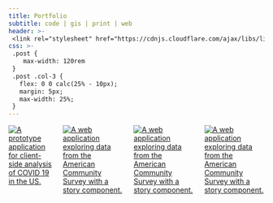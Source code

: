 ```yaml
---
title: Portfolio
subtitle: code | gis | print | web
header: >-
 <link rel="stylesheet" href="https://cdnjs.cloudflare.com/ajax/libs/lightgallery-js/1.3.0/css/lightgallery.min.css" />
css: >-
 .post {
    max-width: 120rem
 }
 .post .col-3 {
   flex: 0 0 calc(25% - 10px);
   margin: 5px;
   max-width: 25%;
 }
---
```

<div class="columns row" id="lightgallery">
<a class="col-3" data-sub-html="A prototype application for client-side analysis of COVID 19 in the US. <br><a href='https://pandemix.getbounds.com/' target='_blank'>Project Link</a>" href="https://malcolmmeyer.com/img/pandemix_web.jpg" >
  <img loading="lazy" data-src="https://malcolmmeyer.com/img/thumbs/pandemix_web.webp"  src="https://malcolmmeyer.com/img/thumbs/pandemix_web.webp" alt="A prototype application for client-side analysis of COVID 19 in the US.">
</a>
<a class="col-3" data-sub-html="A web application exploring data from the American Community Survey with a story component. <br><a href='https://www.ovrdc.org/apps/block-group-explorer.html#8/40.129/-82.719' target='_blank'>Project Link</a>" href="img/01-ohio-block-group-explorer-explorer-story-with-3d-views.png" >
  <img loading="lazy" data-src="https://malcolmmeyer.com/img/thumbs/01-ohio-block-group-explorer-explorer-story-with-3d-views.webp"  src="https://malcolmmeyer.com/img/thumbs/01-ohio-block-group-explorer-explorer-story-with-3d-views.webp" alt="A web application exploring data from the American Community Survey with a story component.">
</a>
<a class="col-3" data-sub-html="A web application exploring data from the American Community Survey with a story component. <br><a href='https://www.ovrdc.org/apps/block-group-explorer.html#8/40.129/-82.719' target='_blank'>Project Link</a>" href="img/01-ohio-block-group-explorer-explorer-story-with-3d-views.png" >
  <img loading="lazy" data-src="https://malcolmmeyer.com/img/thumbs/01-ohio-block-group-explorer-explorer-story-with-3d-views.webp"  src="https://malcolmmeyer.com/img/thumbs/01-ohio-block-group-explorer-explorer-story-with-3d-views.webp" alt="A web application exploring data from the American Community Survey with a story component.">
</a>
<a class="col-3" data-sub-html="A web application exploring data from the American Community Survey with a story component. <br><a href='https://www.ovrdc.org/apps/block-group-explorer.html#8/40.129/-82.719' target='_blank'>Project Link</a>" href="img/01-ohio-block-group-explorer-explorer-story-with-3d-views.png" >
  <img loading="lazy" data-src="https://malcolmmeyer.com/img/thumbs/01-ohio-block-group-explorer-explorer-story-with-3d-views.webp"  src="https://malcolmmeyer.com/img/thumbs/01-ohio-block-group-explorer-explorer-story-with-3d-views.webp" alt="A web application exploring data from the American Community Survey with a story component.">
</a>
</div>

<script src="https://cdnjs.cloudflare.com/ajax/libs/lightgallery-js/1.3.0/js/lightgallery.min.js"></script>
<script defer src="https://cdnjs.cloudflare.com/ajax/libs/lg-share/1.2.1/lg-share.min.js"></script>
<script defer src="https://cdnjs.cloudflare.com/ajax/libs/lg-zoom/1.2.1/lg-zoom.min.js"></script>
<script defer src="https://cdnjs.cloudflare.com/ajax/libs/lg-thumbnail/1.2.1/lg-thumbnail.min.js"></script>
<script defer src="https://unpkg.com/webp-hero@0.0.0-dev.21/dist-cjs/polyfills.js"></script>
<script defer src="https://unpkg.com/webp-hero@0.0.0-dev.21/dist-cjs/webp-hero.bundle.js"></script>
<script>

  /*https://jenil.github.io/chota/#docs*/

  var gallery = document.getElementById("lightgallery")

  window.onload = function() {

  lightGallery(gallery, {
      mode: 'lg-fade',
      speed: 800,
      preload: 2,
      thumbnail: true
    });

    function canUseWebP() {
      var elem = document.createElement('canvas');
      if (!!(elem.getContext && elem.getContext('2d'))) {
          // was able or not to get WebP representation
          return elem.toDataURL('image/webp').indexOf('data:image/webp') == 0;
      }
      // very old browser like IE 8, canvas not supported
      return false;
    }

    var webp = canUseWebP()
    console.log("can this page use webp images?", webp)

    if (!webp) {
      var webpMachine = new webpHero.WebpMachine()
      webpMachine.polyfillDocument()
    }

  }
</script>
